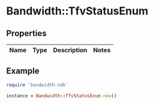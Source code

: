 # Bandwidth::TfvStatusEnum

## Properties

| Name | Type | Description | Notes |
| ---- | ---- | ----------- | ----- |

## Example

```ruby
require 'bandwidth-sdk'

instance = Bandwidth::TfvStatusEnum.new()
```

